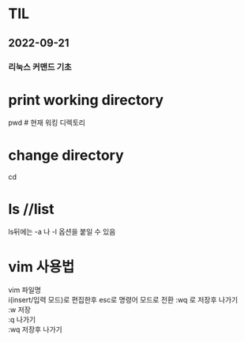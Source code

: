# TIL

## 2022-09-21

### 리눅스 커맨드 기초

# print working directory
pwd # 현재 워킹 디렉토리 <br>


# change directory <br>
cd <br>



# ls //list <br>

ls뒤에는 -a 나 -l 옵션을 붙일 수 있음<br>

# vim 사용법
vim 파일명 <br>
i(insert/입력 모드)로 편집한후 esc로 명령어 모드로 전환 :wq 로 저장후 나가기<br>
:w 저장<br>
:q 나가기<br>
:wq 저장후 나가기<br>

